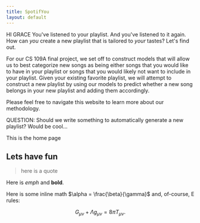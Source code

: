 ```yaml
---
title: SpotifYou
layout: default
---
```


HI GRACE
You've listened to your playlist. And you've listened to it again. How can _you_ create a new playlist that is tailored to _your_ tastes? Let's find out.

For our CS 109A final project, we set off to construct models that will allow us to best categorize new songs as being either songs that you would like to have in your playlist or songs that you would likely not want to include in your playlist. Given your existing favorite playlist, we will attempt to construct a new playlist by using our models to predict whether a new song belongs in your new playlist and adding them accordingly.

Please feel free to navigate this website to learn more about our methodology.

QUESTION: Should we write something to automatically generate a new playlist? Would be cool...

This is the home page

## Lets have fun

>here is a quote

Here is *emph* and **bold**.

Here is some inline math $\alpha = \frac{\beta}{\gamma}$ and, of-course, E rules:

$$ G_{\mu\nu} + \Lambda g_{\mu\nu}  = 8 \pi T_{\mu\nu} . $$
